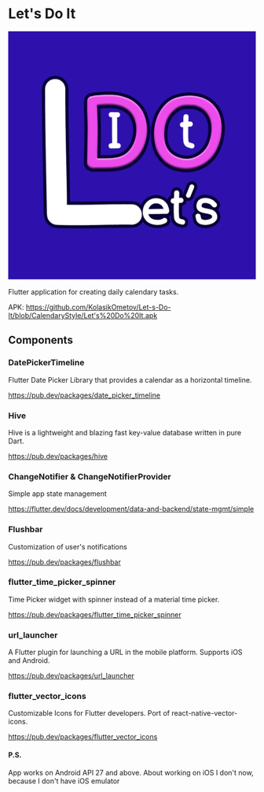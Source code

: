 # Let's Do It

![alt text](https://github.com/KolasikOmetov/Let-s-Do-It/blob/CalendaryStyle/assets/images/Let's%20do%20it%20icon.png?raw=true)

Flutter application for creating daily calendary tasks.

APK: https://github.com/KolasikOmetov/Let-s-Do-It/blob/CalendaryStyle/Let's%20Do%20It.apk

## Components

### DatePickerTimeline

Flutter Date Picker Library that provides a calendar as a horizontal timeline.

https://pub.dev/packages/date_picker_timeline

### Hive

Hive is a lightweight and blazing fast key-value database written in pure Dart.

https://pub.dev/packages/hive

### ChangeNotifier & ChangeNotifierProvider

Simple app state management

https://flutter.dev/docs/development/data-and-backend/state-mgmt/simple

### Flushbar

Customization of user's notifications 

https://pub.dev/packages/flushbar

### flutter_time_picker_spinner

Time Picker widget with spinner instead of a material time picker.

https://pub.dev/packages/flutter_time_picker_spinner

### url_launcher

A Flutter plugin for launching a URL in the mobile platform. Supports iOS and Android.

https://pub.dev/packages/url_launcher

### flutter_vector_icons

Customizable Icons for Flutter developers. Port of react-native-vector-icons.

https://pub.dev/packages/flutter_vector_icons

#### P.S.

App works on Android API 27 and above.
About working on iOS I don't now, because I don't have iOS emulator 
